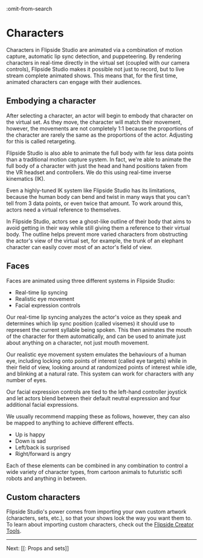 :omit-from-search

# Characters

Characters in Flipside Studio are animated via a combination of motion capture, automatic lip sync detection, and puppeteering. By rendering characters in real-time directly in the virtual set (coupled with our camera controls), Flipside Studio makes it possible not just to record, but to live stream complete animated shows. This means that, for the first time, animated characters can engage with their audiences.

## Embodying a character

After selecting a character, an actor will begin to embody that character on the virtual set. As they move, the character will match their movement, however, the movements are not completely 1:1 because the proportions of the character are rarely the same as the proportions of the actor. Adjusting for this is called retargeting.

Flipside Studio is also able to animate the full body with far less data points than a traditional motion capture system. In fact, we're able to animate the full body of a character with just the head and hand positions taken from the VR headset and controllers. We do this using real-time inverse kinematics (IK).

Even a highly-tuned IK system like Flipside Studio has its limitations, because the human body can bend and twist in many ways that you can't tell from 3 data points, or even twice that amount. To work around this, actors need a virtual reference to themselves.

In Flipside Studio, actors see a ghost-like outline of their body that aims to avoid getting in their way while still giving them a reference to their virtual body. The outline helps prevent more varied characters from obstructing the actor's view of the virtual set, for example, the trunk of an elephant character can easily cover most of an actor's field of view.

## Faces

Faces are animated using three different systems in Flipside Studio:

* Real-time lip syncing
* Realistic eye movement
* Facial expression controls

Our real-time lip syncing analyzes the actor's voice as they speak and determines which lip sync position (called visemes) it should use to represent the current syllable being spoken. This then animates the mouth of the character for them automatically, and can be used to animate just about anything on a character, not just mouth movement.

Our realistic eye movement system emulates the behaviours of a human eye, including locking onto points of interest (called eye targets) while in their field of view, looking around at randomized points of interest while idle, and blinking at a natural rate. This system can work for characters with any number of eyes.

Our facial expression controls are tied to the left-hand controller joystick and let actors blend between their default neutral expression and four additional facial expressions.

We usually recommend mapping these as follows, however, they can also be mapped to anything to achieve different effects.

* Up is happy
* Down is sad
* Left/back is surprised
* Right/forward is angry

Each of these elements can be combined in any combination to control a wide variety of character types, from cartoon animals to futuristic scifi robots and anything in between.

## Custom characters

Flipside Studio's power comes from importing your own custom artwork (characters, sets, etc.), so that your shows look the way you want them to. To learn about importing custom characters, check out the [Flipside Creator Tools](/docs/2021.1/creator-tools).

---

Next: [[: Props and sets]]